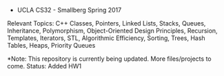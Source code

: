 * UCLA CS32 - Smallberg Spring 2017

Relevant Topics: 
C++ Classes, Pointers, Linked Lists, Stacks, Queues, Inheritance, Polymorphism, Object-Oriented Design Principles, Recursion, Templates, Iterators, STL, Algorithmic Efficiency, Sorting, Trees, Hash Tables, Heaps, Priority Queues

*Note: This repository is currently being updated. More files/projects to come. Status: Added HW1
